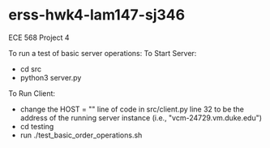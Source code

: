 # erss-hwk4-lam147-sj346

ECE 568 Project 4


To run a test of basic server operations:
To Start Server:
- cd src
- python3 server.py


To Run Client:
- change the HOST = "<hostname>" line of code in src/client.py line 32 to be the address of the running server instance (i.e., "vcm-24729.vm.duke.edu")
- cd testing
- run ./test_basic_order_operations.sh